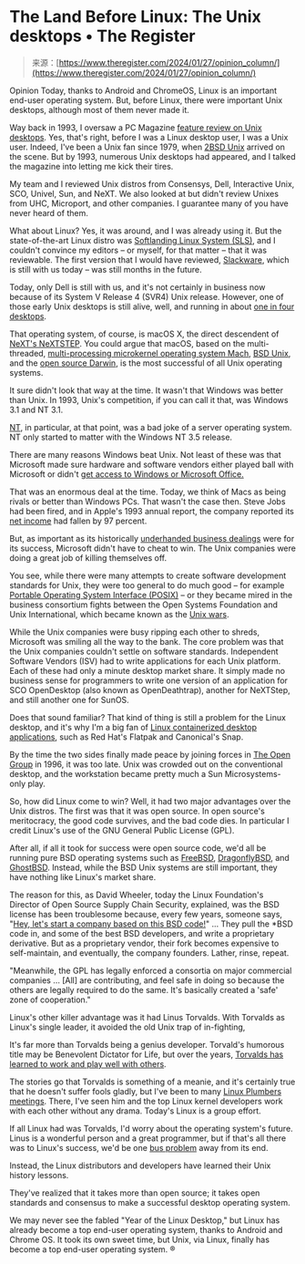 <!--yml
category: 未分类
date: 2024-05-27 15:17:19
-->

# The Land Before Linux: The Unix desktops • The Register

> 来源：[https://www.theregister.com/2024/01/27/opinion_column/](https://www.theregister.com/2024/01/27/opinion_column/)

Opinion Today, thanks to Android and ChromeOS, Linux is an important end-user operating system. But, before Linux, there were important Unix desktops, although most of them never made it.

Way back in 1993, I oversaw a PC Magazine [feature review on Unix desktops](https://books.google.com/books?id=jMKfH6i9OcYC&pg=PA220&dq=Vaughan-Nichols&hl=en&sa=X&ved=2ahUKEwi8pdG5gveDAxXhlmoFHSYsDdcQ6AF6BAgMEAI#v=onepage&q=Vaughan-Nichols&f=false). Yes, that's right, before I was a Linux desktop user, I was a Unix user. Indeed, I've been a Unix fan since 1979, when [2BSD Unix](https://opensource.fandom.com/wiki/Berkeley_Software_Distribution) arrived on the scene. But by 1993, numerous Unix desktops had appeared, and I talked the magazine into letting me kick their tires.

My team and I reviewed Unix distros from Consensys, Dell, Interactive Unix, SCO, Univel, Sun, and NeXT. We also looked at but didn't review Unixes from UHC, Microport, and other companies. I guarantee many of you have never heard of them.

What about Linux? Yes, it was around, and I was already using it. But the state-of-the-art Linux distro was [Softlanding Linux System (SLS)](https://archiveos.org/sls/), and I couldn't convince my editors – or myself, for that matter – that it was reviewable. The first version that I would have reviewed, [Slackware](http://www.slackware.com/), which is still with us today – was still months in the future.  

Today, only Dell is still with us, and it's not certainly in business now because of its System V Release 4 (SVR4) Unix release. However, one of those early Unix desktops is still alive, well, and running in about [one in four desktops](https://www.statista.com/statistics/218089/global-market-share-of-windows-7/).

That operating system, of course, is macOS X, the direct descendent of [NeXT's NeXTSTEP](https://www.zdnet.com/article/steve-jobs-the-next-years/). You could argue that macOS, based on the multi-threaded, [multi-processing microkernel operating system Mach](https://developer.apple.com/library/archive/documentation/Darwin/Conceptual/KernelProgramming/Mach/Mach.html), [BSD Unix](https://docs.freebsd.org/en/articles/explaining-bsd/), and the [open source Darwin](https://github.com/apple/darwin-xnu), is the most successful of all Unix operating systems.

It sure didn't look that way at the time. It wasn't that Windows was better than Unix. In 1993, Unix's competition, if you can call it that, was Windows 3.1 and NT 3.1.

[NT](https://www.theregister.com/2023/12/19/windows_nt_30_years_on/), in particular, at that point, was a bad joke of a server operating system. NT only started to matter with the Windows NT 3.5 release.

There are many reasons Windows beat Unix. Not least of these was that Microsoft made sure hardware and software vendors either played ball with Microsoft or didn't [get access to Windows or Microsoft Office.](http://www.practical-tech.com/business/b020298.htm) 

That was an enormous deal at the time. Today, we think of Macs as being rivals or better than Windows PCs. That wasn't the case then. Steve Jobs had been fired, and in Apple's 1993 annual report, the company reported its [net income](https://www.nytimes.com/1993/10/15/business/company-reports-a-small-profit-for-apple-computer.html) had fallen by 97 percent. 

But, as important as its historically [underhanded business dealings](https://www.theregister.com/2000/04/04/judge_finds_against_ms/) were for its success, Microsoft didn't have to cheat to win. The Unix companies were doing a great job of killing themselves off.

You see, while there were many attempts to create software development standards for Unix, they were too general to do much good – for example [Portable Operating System Interface (POSIX)](https://www.techtarget.com/whatis/definition/POSIX-Portable-Operating-System-Interface) – or they became mired in the business consortium fights between the Open Systems Foundation and Unix International, which became known as the [Unix wars](https://klarasystems.com/articles/unix-wars-the-battle-for-standards/).

While the Unix companies were busy ripping each other to shreds, Microsoft was smiling all the way to the bank. The core problem was that the Unix companies couldn't settle on software standards. Independent Software Vendors (ISV) had to write applications for each Unix platform. Each of these had only a minute desktop market share. It simply made no business sense for programmers to write one version of an application for SCO OpenDesktop (also known as OpenDeathtrap), another for NeXTStep, and still another one for SunOS.

Does that sound familiar? That kind of thing is still a problem for the Linux desktop, and it's why I'm a big fan of [Linux containerized desktop applications](https://www.theregister.com/2023/06/09/will_flatpak_and_snap_replace/), such as Red Hat's Flatpak and Canonical's Snap.

By the time the two sides finally made peace by joining forces in [The Open Group](https://www.opengroup.org/membership/forums/platform/unix) in 1996, it was too late. Unix was crowded out on the conventional desktop, and the workstation became pretty much a Sun Microsystems-only play.

So, how did Linux come to win? Well, it had two major advantages over the Unix distros. The first was that it was open source. In open source's meritocracy, the good code survives, and the bad code dies. In particular I credit Linux's use of the GNU General Public License (GPL).

After all, if all it took for success were open source code, we'd all be running pure BSD operating systems such as [FreeBSD](https://www.freebsd.org/), [DragonflyBSD](https://www.dragonflybsd.org/), and [GhostBSD](https://ghostbsd.org/). Instead, while the BSD Unix systems are still important, they have nothing like Linux's market share. 

The reason for this, as David Wheeler, today the Linux Foundation's  Director of Open Source Supply Chain Security, explained, was the BSD license has been troublesome because, every few years, someone says, "[Hey, let's start a company based on this BSD code!](https://lwn.net/Articles/197875/)" … They pull the *BSD code in, and some of the best BSD developers, and write a proprietary derivative. But as a proprietary vendor, their fork becomes expensive to self-maintain, and eventually, the company founders. Lather, rinse, repeat.

"Meanwhile, the GPL has legally enforced a consortia on major commercial companies … [All] are contributing, and feel safe in doing so because the others are legally required to do the same. It's basically created a 'safe' zone of cooperation." 

Linux's other killer advantage was it had Linus Torvalds. With Torvalds as Linux's single leader, it avoided the old Unix trap of in-fighting, 

It's far more than Torvalds being a genius developer. Torvald's humorous title may be Benevolent Dictator for Life, but over the years, [Torvalds has learned to work and play well with others](https://www.theregister.com/2018/10/22/linus_torvalds_back/).

The stories go that Torvalds is something of a meanie, and it's certainly true that he doesn't suffer fools gladly, but I've been to many [Linux Plumbers meetings](https://lpc.events/). There, I've seen him and the top Linux kernel developers work with each other without any drama. Today's Linux is a group effort. 

If all Linux had was Torvalds, I'd worry about the operating system's future. Linus is a wonderful person and a great programmer, but if that's all there was to Linux's success, we'd be one [bus problem](https://deviq.com/terms/bus-factor/) away from its end.

Instead, the Linux distributors and developers have learned their Unix history lessons.

They've realized that it takes more than open source; it takes open standards and consensus to make a successful desktop operating system. 

We may never see the fabled "Year of the Linux Desktop," but Linux has already become a top end-user operating system, thanks to Android and Chrome OS. It took its own sweet time, but Unix, via Linux, finally has become a top end-user operating system. ®